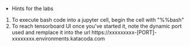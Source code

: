 + Hints for the labs
1. To execute bash code into a jupyter cell, begin the cell with "%%bash"
2. To reach tensorboard UI once you've started it, note the dynamic port used and remplace it into the url https://xxxxxxxxx-[PORT]-xxxxxxxx.environments.katacoda.com
